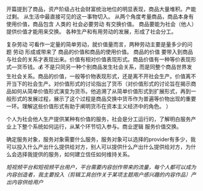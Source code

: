 ##
开篇提到了商品，资产阶级占社会财富统治地位的明显表现，商品大量堆积。产能过剩。
从生活中最直接可见的这一事物切入。
从两个角度考量商品，商品本身有使用价值，商品包含 人类的 社会必要劳动 有交换价值。
商品要能为社会（他人）提供价值才能用来交换。
各种生产和有用劳动的发展，形成了社会分工。

复杂劳动 可看作一定量的简单劳动，就价值量而言，两种劳动主要是量多少的问题
劳动 形成或带来了 商品的价值和商品的使用价值。
商品的价值 要带入到商品与社会的关系才表现出来。价值有相对价值表现形式。商品价值有一种等价表现形式—货币钱。💰 不是只同另一种个别商品发生社会关系，而是同整个商品世界发生社会关系。商品的价值，一般等价物表现形式，还是离不开社会生产。价值离不开当下的社会生产。对价值形式的讨论指出了货币（对价值形式的讨论旨在揭示商品如何从简单价值形式演变为货币。他追溯了从简单价值形式到扩展形式，再到一般形式的发展过程，展示了这个过程是商品交换中货币作为普遍等价物出现的重要一环。理解这些价值形式有助于阐明货币在资本主义经济中的角色。
）



个人为社会他人生产提供某种有价值的服务，社会是分工运行的，了解明白服务产业上下整个系统如何运行，从某个环节切入参与。商业逻辑 服务价值交换。

确定服务对象，服务对象需要什么服务，服务对象可以选择的provider有多少，我可以投入什么产出什么提供给对方，别人可以提供什么产出什么提供给对方，为什么会选择我提供的服务，如何建立信任如何维持关系。


*短视频平台和短视频平台用户，平台需要内容创作带来的流量，每个人都可以成为内容创造者，我主要投入（剪辑工具创作关于某项主题用户感兴趣的内容作品）产出内容供给用户*


##

